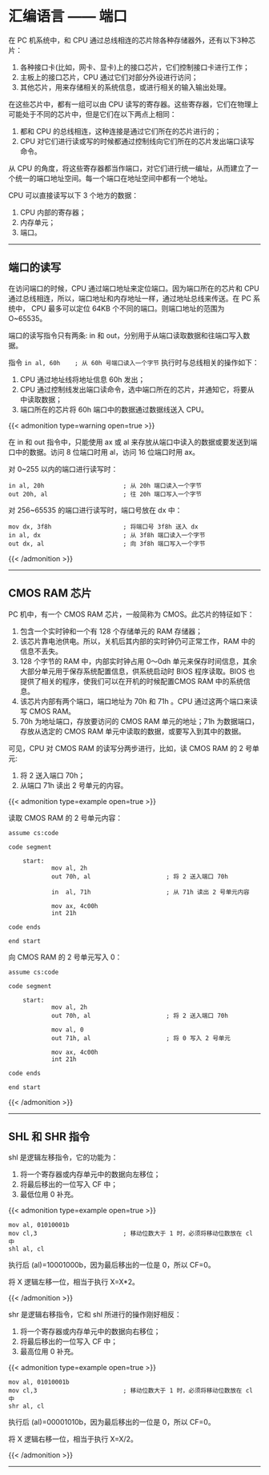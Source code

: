 # 汇编语言 —— 端口


在 PC 机系统中，和 CPU 通过总线相连的芯片除各种存储器外，还有以下3种芯片：

1. 各种接口卡(比如，网卡、显卡)上的接口芯片，它们控制接口卡进行工作；
2. 主板上的接口芯片，CPU 通过它们对部分外设进行访问；
3. 其他芯片，用来存储相关的系统信息，或进行相关的输入输出处理。

在这些芯片中，都有一组可以由 CPU 读写的寄存器。这些寄存器，它们在物理上可能处于不同的芯片中，但是它们在以下两点上相同：

1. 都和 CPU 的总线相连，这种连接是通过它们所在的芯片进行的；
2. CPU 对它们进行读或写的时候都通过控制线向它们所在的芯片发出端口读写命令。

从 CPU 的角度，将这些寄存器都当作端口，对它们进行统一编址，从而建立了一个统一的端口地址空间。每一个端口在地址空间中都有一个地址。

CPU 可以直接读写以下 3 个地方的数据：

1. CPU 内部的寄存器；
2. 内存单元；
3. 端口。

---

## 端口的读写

在访问端口的时候，CPU 通过端口地址来定位端口。因为端口所在的芯片和 CPU 通过总线相连，所以，端口地址和内存地址一样，通过地址总线来传送。在 PC 系统中， CPU 最多可以定位 64KB 个不同的端口。则端口地址的范围为 O~65535。

端口的读写指令只有两条: in 和 out，分别用于从端口读取数据和往端口写入数据。

指令 `in al, 60h    ; 从 60h 号端口读入一个字节` 执行时与总线相关的操作如下：

1. CPU 通过地址线将地址信息 60h 发出；
2. CPU 通过控制线发出端口读命令，选中端口所在的芯片，并通知它，将要从中读取数据；
3. 端口所在的芯片将 60h 端口中的数据通过数据线送入 CPU。

{{< admonition type=warning open=true >}}

在 in 和 out 指令中，只能使用 ax 或 al 来存放从端口中读入的数据或要发送到端口中的数据。访问 8 位端口时用 al，访问 16 位端口时用 ax。

对 0~255 以内的端口进行读写时：

``` text
in al, 20h                      ; 从 20h 端口读入一个字节
out 20h, al                     ; 往 20h 端口写入一个字节
```

对 256~65535 的端口进行读写时，端口号放在 dx 中：

``` text
mov dx, 3f8h                    ; 将端口号 3f8h 送入 dx
in al, dx                       ; 从 3f8h 端口读入一个字节
out dx, al                      ; 向 3f8h 端口写入一个字节
```

{{< /admonition >}}

---

## CMOS RAM 芯片

PC 机中，有一个 CMOS RAM 芯片，一般简称为 CMOS。此芯片的特征如下：

1. 包含一个实时钟和一个有 128 个存储单元的 RAM 存储器；
2. 该芯片靠电池供电。所以，关机后其内部的实时钟仍可正常工作，RAM 中的信息不丢失。
3. 128 个字节的 RAM 中，内部实时钟占用 0～0dh 单元来保存时间信息，其余大部分单元用于保存系统配置信息，供系统启动时 BIOS 程序读取。BIOS 也提供了相关的程序，使我们可以在开机的时候配置CMOS RAM 中的系统信息。
4. 该芯片内部有两个端口，端口地址为 70h 和 71h 。CPU 通过这两个端口来读写 CMOS RAM。
5. 70h 为地址端口，存放要访问的 CMOS RAM 单元的地址；71h 为数据端口，存放从选定的 CMOS RAM 单元中读取的数据，或要写入到其中的数据。

可见，CPU 对 CMOS RAM 的读写分两步进行，比如，读 CMOS RAM 的 2 号单元:

1. 将 2 送入端口 70h；
2. 从端口 71h 读出 2 号单元的内容。

{{< admonition type=example open=true >}}

读取 CMOS RAM 的 2 号单元内容：

``` text
assume cs:code

code segment

    start:
            mov al, 2h
            out 70h, al                     ; 将 2 送入端口 70h

            in  al, 71h                     ; 从 71h 读出 2 号单元内容

            mov ax, 4c00h
            int 21h

code ends

end start
```

向 CMOS RAM 的 2 号单元写入 0：

``` text
assume cs:code

code segment

    start:
            mov al, 2h
            out 70h, al                     ; 将 2 送入端口 70h

            mov al, 0
            out 71h, al                     ; 将 0 写入 2 号单元

            mov ax, 4c00h
            int 21h

code ends

end start
```

{{< /admonition >}}

---

## SHL 和 SHR 指令

shl 是逻辑左移指令，它的功能为：

1. 将一个寄存器或内存单元中的数据向左移位；
2. 将最后移出的一位写入 CF 中；
3. 最低位用 0 补充。

{{< admonition type=example open=true >}}

``` text
mov al, 01010001b
mov cl,3                        ; 移动位数大于 1 时，必须将移动位数放在 cl 中
shl al, cl
```

执行后 (al)=10001000b，因为最后移出的一位是 0，所以 CF=0。

将 X 逻辑左移一位，相当于执行 X=X*2。

{{< /admonition >}}

shr 是逻辑右移指令，它和 shl 所进行的操作刚好相反：

1. 将一个寄存器或内存单元中的数据向右移位；
2. 将最后移出的一位写入 CF 中；
3. 最高位用 0 补充。

{{< admonition type=example open=true >}}

``` text
mov al, 01010001b
mov cl,3                        ; 移动位数大于 1 时，必须将移动位数放在 cl 中
shr al, cl
```

执行后 (al)=00001010b，因为最后移出的一位是 0，所以 CF=0。

将 X 逻辑右移一位，相当于执行 X=X/2。

{{< /admonition >}}

---

